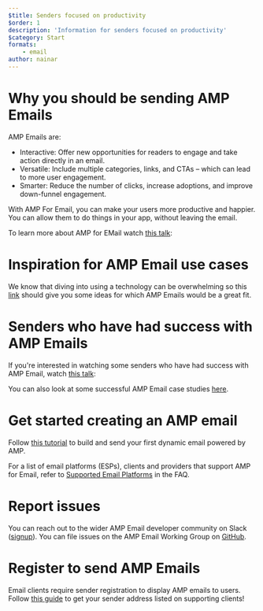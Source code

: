 ```yaml
---
$title: Senders focused on productivity
$order: 1
description: 'Information for senders focused on productivity'
$category: Start
formats:
    - email
author: nainar
---
```



# Why you should be sending AMP Emails

AMP Emails are:

- Interactive: Offer new opportunities for readers to engage and take action directly in an email.
- Versatile: Include multiple categories, links, and CTAs – which can lead to more user engagement.
- Smarter: Reduce the number of clicks, increase adoptions, and improve down-funnel engagement. 

With AMP For Email, you can make your users more productive and happier. You can allow them to do things in your app, without leaving the email.  

To learn more about AMP for EMail watch [this talk](https://www.youtube.com/watch?v=rhZIDT3ydKQ):

<amp-youtube width="560" height="315" layout="responsive" data-videoid="rhZIDT3ydKQ">

# Inspiration for AMP Email use cases

We know that diving into using a technology can be overwhelming so this [link](/documentation/guides-and-tutorials/start/email-inspiration) should give you some ideas for which AMP Emails would be a great fit.

# Senders who have had success with AMP Emails

If you're interested in watching some senders who have had success with AMP Email, watch [this talk](https://www.youtube.com/watch?v=xjUvQHzFahM):

<amp-youtube width="560" height="315" layout="responsive" data-videoid="xjUvQHzFahM">

You can also look at some successful AMP Email case studies [here](https://blog.amp.dev/category/email/).

# Get started creating an AMP email

Follow [this tutorial](https://amp.dev/documentation/guides-and-tutorials/start/create_email/?format=email) to build and send your first dynamic email powered by AMP.

For a list of email platforms (ESPs), clients and providers that support AMP for Email, refer to [Supported Email Platforms](https://amp.dev/support/faq/email-support/) in the FAQ.

# Report issues
You can reach out to the wider AMP Email developer community on Slack ([signup](https://docs.google.com/forms/d/e/1FAIpQLSd83J2IZA6cdR6jPwABGsJE8YL4pkypAbKMGgUZZriU7Qu6Tg/viewform?fbzx=4406980310789882877)). 
You can file issues on the AMP Email Working Group on [GitHub](https://github.com/ampproject/wg-amp4email/issues/new). 

# Register to send AMP Emails
Email clients require sender registration to display AMP emails to users. Follow [this guide](https://amp.dev/documentation/guides-and-tutorials/start/email_sender_distribution/?format=email) to get your sender address listed on supporting clients!
